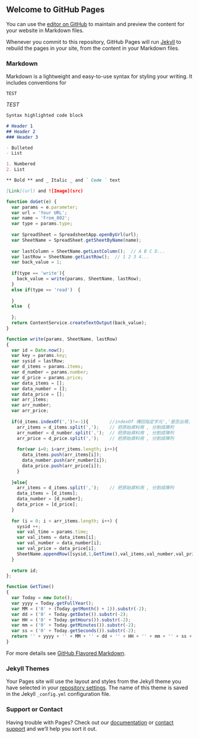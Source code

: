 ## Welcome to GitHub Pages

You can use the [editor on GitHub](https://github.com/s96116157/index/edit/master/index.md) to maintain and preview the content for your website in Markdown files.

Whenever you commit to this repository, GitHub Pages will run [Jekyll](https://jekyllrb.com/) to rebuild the pages in your site, from the content in your Markdown files.

### Markdown

Markdown is a lightweight and easy-to-use syntax for styling your writing. It includes conventions for

```
TEST
```

_TEST_

```markdown
Syntax highlighted code block

# Header 1
## Header 2
### Header 3

- Bulleted
- List

1. Numbered
2. List

** Bold ** and _ Italic _ and ` Code ` text

[Link](url) and ![Image](src)
```

```javascript
function doGet(e) {  
  var params = e.parameter;
  var url = 'Your URL';
  var name = 'From_002';
  var type = params.type;
  
  var SpreadSheet = SpreadsheetApp.openByUrl(url);  
  var SheetName = SpreadSheet.getSheetByName(name);  
  
  var lastColumn = SheetName.getLastColumn();  // A B C D...
  var lastRow = SheetName.getLastRow();  // 1 2 3 4...
  var back_value = 1;
  
  if(type == 'write'){
    back_value = write(params, SheetName, lastRow);
  }  
  else if(type == 'read')  {  
    
  }
  else  {
    
  };    
  return ContentService.createTextOutput(back_value);
}

function write(params, SheetName, lastRow)
{ 
  var id = Date.now();
  var key = params.key;
  var sysid = lastRow;
  var d_items = params.items;
  var d_number = params.number;
  var d_price = params.price;
  var data_items = [];
  var data_number = [];
  var data_price = [];
  var arr_items;
  var arr_number;
  var arr_price;
  
  if(d_items.indexOf(',')!=-1){        //indexOf 傳回指定字元','是否出現，如果沒出現則回傳-1
    arr_items = d_items.split(',');    // 把原始資料用 , 分割成陣列
    arr_number = d_number.split(',');  // 把原始資料用 , 分割成陣列
    arr_price = d_price.split(',');    // 把原始資料用 , 分割成陣列
    
    for(var i=0; i<arr_items.length; i++){
      data_items.push(arr_items[i]); 
      data_number.push(arr_number[i]); 
      data_price.push(arr_price[i]); 
    }
    
  }else{
    arr_items = d_items.split(',');    // 把原始資料用 , 分割成陣列
    data_items = [d_items];
    data_number = [d_number];
    data_price = [d_price];
  }
  
  for (i = 0; i < arr_items.length; i++) {  
    sysid ++;
    var val_time = params.time;    
    var val_items = data_items[i];
    var val_number = data_number[i];
    var val_price = data_price[i];
    SheetName.appendRow([sysid,1,GetTime(),val_items,val_number,val_price,id]);
  }
  
  return id;
};

function GetTime()
{
  var Today = new Date();
  var yyyy = Today.getFullYear();
  var MM = ('0' + (Today.getMonth() + 1)).substr(-2);
  var dd = ('0' + Today.getDate()).substr(-2);
  var HH = ('0' + Today.getHours()).substr(-2);
  var mm = ('0' + Today.getMinutes()).substr(-2);
  var ss = ('0' + Today.getSeconds()).substr(-2);
  return '' + yyyy + '' + MM + '' + dd + '' + HH + '' + mm + '' + ss + '';
}
```

For more details see [GitHub Flavored Markdown](https://guides.github.com/features/mastering-markdown/).

### Jekyll Themes

Your Pages site will use the layout and styles from the Jekyll theme you have selected in your [repository settings](https://github.com/s96116157/index/settings). The name of this theme is saved in the Jekyll `_config.yml` configuration file.

### Support or Contact

Having trouble with Pages? Check out our [documentation](https://help.github.com/categories/github-pages-basics/) or [contact support](https://github.com/contact) and we’ll help you sort it out.
